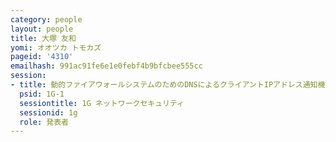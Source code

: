 ```yaml
---
category: people
layout: people
title: 大塚 友和
yomi: オオツカ トモカズ
pageid: '4310'
emailhash: 991ac91fe6e1e0febf4b9bfcbee555cc
session:
- title: 動的ファイアウォールシステムのためのDNSによるクライアントIPアドレス通知機能
  psid: 1G-1
  sessiontitle: 1G ネットワークセキュリティ
  sessionid: 1g
  role: 発表者
---
```

